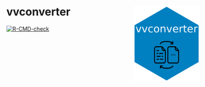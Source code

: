 # vvconverter <a href='https://github.com/vusaverse/vvconverter'><img src="man/figures/hex-vvconverter.png" style="float:right; height:200px;" height="200" align="right"/></a>


  <!-- badges: start -->
  [![R-CMD-check](https://github.com/vusaverse/vvconverter/actions/workflows/R-CMD-check.yaml/badge.svg)](https://github.com/vusaverse/vvconverter/actions/workflows/R-CMD-check.yaml)
  <!-- badges: end -->


# 
